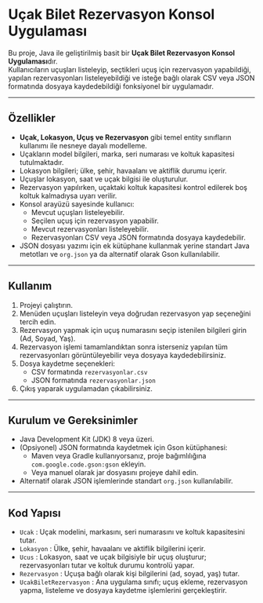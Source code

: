 # Uçak Bilet Rezervasyon Konsol Uygulaması

Bu proje, Java ile geliştirilmiş basit bir **Uçak Bilet Rezervasyon Konsol Uygulaması**dır.  
Kullanıcıların uçuşları listeleyip, seçtikleri uçuş için rezervasyon yapabildiği, yapılan rezervasyonları listeleyebildiği ve isteğe bağlı olarak CSV veya JSON formatında dosyaya kaydedebildiği fonksiyonel bir uygulamadır.

---

## Özellikler

- **Uçak, Lokasyon, Uçuş ve Rezervasyon** gibi temel entity sınıfların kullanımı ile nesneye dayalı modelleme.  
- Uçakların model bilgileri, marka, seri numarası ve koltuk kapasitesi tutulmaktadır.  
- Lokasyon bilgileri; ülke, şehir, havaalanı ve aktiflik durumu içerir.  
- Uçuşlar lokasyon, saat ve uçak bilgisi ile oluşturulur.  
- Rezervasyon yapılırken, uçaktaki koltuk kapasitesi kontrol edilerek boş koltuk kalmadıysa uyarı verilir.  
- Konsol arayüzü sayesinde kullanıcı:
  - Mevcut uçuşları listeleyebilir.
  - Seçilen uçuş için rezervasyon yapabilir.
  - Mevcut rezervasyonları listeleyebilir.
  - Rezervasyonları CSV veya JSON formatında dosyaya kaydedebilir.
- JSON dosyası yazımı için ek kütüphane kullanmak yerine standart Java metotları ve `org.json` ya da alternatif olarak Gson kullanılabilir.

---

## Kullanım

1. Projeyi çalıştırın.
2. Menüden uçuşları listeleyin veya doğrudan rezervasyon yap seçeneğini tercih edin.
3. Rezervasyon yapmak için uçuş numarasını seçip istenilen bilgileri girin (Ad, Soyad, Yaş).
4. Rezervasyon işlemi tamamlandıktan sonra isterseniz yapılan tüm rezervasyonları görüntüleyebilir veya dosyaya kaydedebilirsiniz.
5. Dosya kaydetme seçenekleri:
   - CSV formatında `rezervasyonlar.csv`
   - JSON formatında `rezervasyonlar.json`
6. Çıkış yaparak uygulamadan çıkabilirsiniz.

---

## Kurulum ve Gereksinimler

- Java Development Kit (JDK) 8 veya üzeri.
- (Opsiyonel) JSON formatında kaydetmek için Gson kütüphanesi:
  - Maven veya Gradle kullanıyorsanız, proje bağımlılığına `com.google.code.gson:gson` ekleyin.
  - Veya manuel olarak jar dosyasını projeye dahil edin.
- Alternatif olarak JSON işlemlerinde standart `org.json` kullanılabilir.

---

## Kod Yapısı

- `Ucak` : Uçak modelini, markasını, seri numarasını ve koltuk kapasitesini tutar.
- `Lokasyon` : Ülke, şehir, havaalanı ve aktiflik bilgilerini içerir.
- `Ucus` : Lokasyon, saat ve uçak bilgisiyle bir uçuş oluşturur; rezervasyonları tutar ve koltuk durumu kontrolü yapar.
- `Rezervasyon` : Uçuşa bağlı olarak kişi bilgilerini (ad, soyad, yaş) tutar.
- `UcakBiletRezervasyon` : Ana uygulama sınıfı; uçuş ekleme, rezervasyon yapma, listeleme ve dosyaya kaydetme işlemlerini gerçekleştirir.
